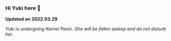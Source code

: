 ### Hi Yuki here 👋

**Updated on 2022.03.29**

*Yuki is undergoing Kernel Panic. She will be fallen asleep and do not disturb her.*

